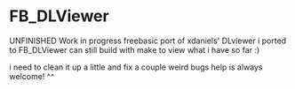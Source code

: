 # FB_DLViewer
UNFINISHED Work in progress freebasic port of xdaniels' DLviewer i ported to FB_DLViewer
can still build with make to view what i have so far :)

i need to clean it up a little and fix a couple weird bugs help is always welcome! ^^
